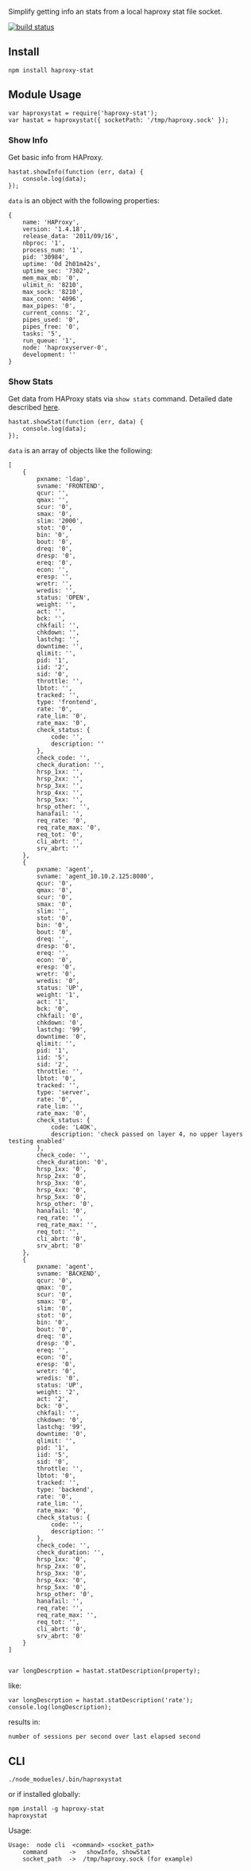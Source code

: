 
Simplify getting info an stats from a local haproxy stat file socket.

[![build status](https://secure.travis-ci.org/mbrevoort/node-haproxy-stat.png)](http://travis-ci.org/mbrevoort/node-haproxy-stat)

## Install

	npm install haproxy-stat

## Module Usage

	var haproxystat = require('haproxy-stat');
	var hastat = haproxystat({ socketPath: '/tmp/haproxy.sock' });

### Show Info

Get basic info from HAProxy.

	hastat.showInfo(function (err, data) {
		console.log(data);
	});

`data` is an object with the following properties:

	{
		name: 'HAProxy',
		version: '1.4.18',
		release_data: '2011/09/16',
		nbproc: '1',
		process_num: '1',
		pid: '30984',
		uptime: '0d 2h01m42s',
		uptime_sec: '7302',
		mem_max_mb: '0',
		ulimit_n: '8210',
		max_sock: '8210',
		max_conn: '4096',
		max_pipes: '0',
		current_conns: '2',
		pipes_used: '0',
		pipes_free: '0',
		tasks: '5',
		run_queue: '1',
		node: 'haproxyserver-0',
		development: '' 
	}	
	

### Show Stats

Get data from HAProxy stats via `show stats` command. Detailed date described [here](http://code.google.com/p/haproxy-docs/wiki/StatisticsMonitoring).

	hastat.showStat(function (err, data) {
		console.log(data);
	});

`data` is an array of objects like the following:

	[ 
		{ 
		  	pxname: 'ldap',
		    svname: 'FRONTEND',
		    qcur: '',
		    qmax: '',
		    scur: '0',
		    smax: '0',
		    slim: '2000',
		    stot: '0',
		    bin: '0',
		    bout: '0',
		    dreq: '0',
		    dresp: '0',
		    ereq: '0',
		    econ: '',
		    eresp: '',
		    wretr: '',
		    wredis: '',
		    status: 'OPEN',
		    weight: '',
		    act: '',
		    bck: '',
		    chkfail: '',
		    chkdown: '',
		    lastchg: '',
		    downtime: '',
		    qlimit: '',
		    pid: '1',
		    iid: '2',
		    sid: '0',
		    throttle: '',
		    lbtot: '',
		    tracked: '',
		    type: 'frontend',
		    rate: '0',
		    rate_lim: '0',
		    rate_max: '0',
		    check_status: { 
		    	code: '', 
		    	description: '' 
		    },
		    check_code: '',
		    check_duration: '',
		    hrsp_1xx: '',
		    hrsp_2xx: '',
		    hrsp_3xx: '',
		    hrsp_4xx: '',
		    hrsp_5xx: '',
		    hrsp_other: '',
		    hanafail: '',
		    req_rate: '0',
		    req_rate_max: '0',
		    req_tot: '0',
		    cli_abrt: '',
		    srv_abrt: '' 
		},
		{ 
		  	pxname: 'agent',
		    svname: 'agent_10.10.2.125:8080',
		    qcur: '0',
		    qmax: '0',
		    scur: '0',
		    smax: '0',
		    slim: '',
		    stot: '0',
		    bin: '0',
		    bout: '0',
		    dreq: '',
		    dresp: '0',
		    ereq: '',
		    econ: '0',
		    eresp: '0',
		    wretr: '0',
		    wredis: '0',
		    status: 'UP',
		    weight: '1',
		    act: '1',
		    bck: '0',
		    chkfail: '0',
		    chkdown: '0',
		    lastchg: '99',
		    downtime: '0',
		    qlimit: '',
		    pid: '1',
		    iid: '5',
		    sid: '2',
		    throttle: '',
		    lbtot: '0',
		    tracked: '',
		    type: 'server',
		    rate: '0',
		    rate_lim: '',
		    rate_max: '0',
		    check_status: { 
		    	code: 'L4OK',
		    	description: 'check passed on layer 4, no upper layers testing enabled' 
		    },
		    check_code: '',
		    check_duration: '0',
		    hrsp_1xx: '0',
		    hrsp_2xx: '0',
		    hrsp_3xx: '0',
		    hrsp_4xx: '0',
		    hrsp_5xx: '0',
		    hrsp_other: '0',
		    hanafail: '0',
		    req_rate: '',
		    req_rate_max: '',
		    req_tot: '',
		    cli_abrt: '0',
		    srv_abrt: '0' 
		},
  		{ 
		  	pxname: 'agent',
		    svname: 'BACKEND',
		    qcur: '0',
		    qmax: '0',
		    scur: '0',
		    smax: '0',
		    slim: '0',
		    stot: '0',
		    bin: '0',
		    bout: '0',
		    dreq: '0',
		    dresp: '0',
		    ereq: '',
		    econ: '0',
		    eresp: '0',
		    wretr: '0',
		    wredis: '0',
		    status: 'UP',
		    weight: '2',
		    act: '2',
		    bck: '0',
		    chkfail: '',
		    chkdown: '0',
		    lastchg: '99',
		    downtime: '0',
		    qlimit: '',
		    pid: '1',
		    iid: '5',
		    sid: '0',
		    throttle: '',
		    lbtot: '0',
		    tracked: '',
		    type: 'backend',
		    rate: '0',
		    rate_lim: '',
		    rate_max: '0',
		    check_status: { 
		    	code: '', 
		    	description: '' 
		    },
		    check_code: '',
		    check_duration: '',
		    hrsp_1xx: '0',
		    hrsp_2xx: '0',
		    hrsp_3xx: '0',
		    hrsp_4xx: '0',
		    hrsp_5xx: '0',
		    hrsp_other: '0',
		    hanafail: '',
		    req_rate: '',
		    req_rate_max: '',
		    req_tot: '',
		    cli_abrt: '0',
		    srv_abrt: '0' 
		} 
    ]

	
	var longDescrption = hastat.statDescription(property);

like:

	var longDescrption = hastat.statDescription('rate');
	console.log(longDescription);

results in:

	number of sessions per second over last elapsed second


## CLI 

	./node_modueles/.bin/haproxystat

or if installed globally:

	npm install -g haproxy-stat
	haproxystat

Usage:

	Usage:  node cli  <command> <socket_path> 
		command      ->   showInfo, showStat 
		socket_path  ->  /tmp/haproxy.sock (for example)
